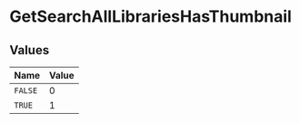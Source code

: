 # GetSearchAllLibrariesHasThumbnail


## Values

| Name    | Value   |
| ------- | ------- |
| `FALSE` | 0       |
| `TRUE`  | 1       |